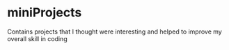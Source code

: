 # miniProjects
Contains projects that I thought were interesting and helped to improve my overall skill in coding
